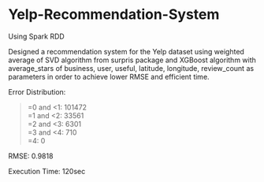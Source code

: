 # Yelp-Recommendation-System
Using Spark RDD

Designed a recommendation system for the Yelp dataset using weighted average of SVD algorithm from surpris package and XGBoost algorithm with average_stars of business, user, useful, latitude, longitude, review_count as parameters in order to achieve lower RMSE and efficient time.

Error Distribution:
 >=0 and <1: 101472<br>
 >=1 and <2: 33561<br>
 >=2 and <3: 6301<br>
 >=3 and <4: 710<br>
 >=4: 0<br>

RMSE: 
0.9818

Execution Time: 
120sec
